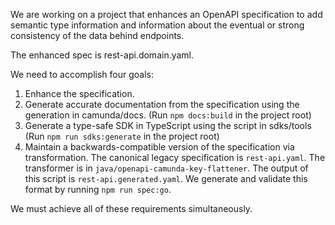 We are working on a project that enhances an OpenAPI specification to add semantic type information and information about the eventual or strong consistency of the data behind endpoints.

The enhanced spec is rest-api.domain.yaml. 

We need to accomplish four goals: 

1. Enhance the specification. 
2. Generate accurate documentation from the specification using the generation in camunda/docs. (Run `npm docs:build` in the project root)
3. Generate a type-safe SDK in TypeScript using the script in sdks/tools (Run `npm run sdks:generate` in the project root)
4. Maintain a backwards-compatible version of the specification via transformation. The canonical legacy specification is `rest-api.yaml`. The transformer is in `java/openapi-camunda-key-flattener`. The output of this script is `rest-api.generated.yaml`. We generate and validate this format by running `npm run spec:go`. 

We must achieve all of these requirements simultaneously.